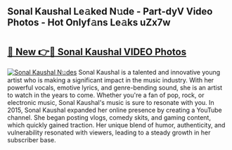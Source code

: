 ## Sonal Kaushal Le𝚊ked N𝚞de - Part-dyV Video Photos - Hot Onlyf𝚊ns Le𝚊ks uZx7w

# <h2><a href="http://ac29235.deff.icu/?id=Sonal+Kaushal">🔗 New 👉🔴 Sonal Kaushal VIDEO Photos</a></h2>

[![Sonal Kaushal N𝚞des](https://i.imgur.com/rIISA9y.gif)](http://ac29235.deff.icu/?id=Sonal+Kaushal)
Sonal Kaushal is a talented and innovative young artist who is making a significant impact in the music industry. With her powerful vocals, emotive lyrics, and genre-bending sound, she is an artist to watch in the years to come. Whether you're a fan of pop, rock, or electronic music, Sonal Kaushal's music is sure to resonate with you. In 2015, Sonal Kaushal expanded her online presence by creating a YouTube channel. She began posting vlogs, comedy skits, and gaming content, which quickly gained traction. Her unique blend of humor, authenticity, and vulnerability resonated with viewers, leading to a steady growth in her subscriber base.
